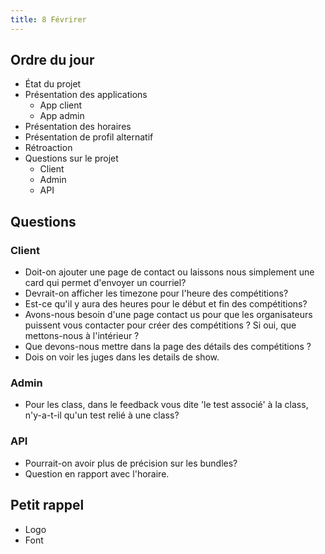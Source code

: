 ```yaml
---
title: 8 Févrirer
---
```


## Ordre du jour
- État du projet
- Présentation des applications
  - App client
  - App admin
- Présentation des horaires
- Présentation de profil alternatif
- Rétroaction
- Questions sur le projet
  - Client
  - Admin
  - API

## Questions

### Client
- Doit-on ajouter une page de contact ou laissons nous simplement une card qui permet d'envoyer un courriel?
- Devrait-on afficher les timezone pour l'heure des compétitions?
- Est-ce qu'il y aura des heures pour le début et fin des compétitions?
- Avons-nous besoin d'une page contact us pour que les organisateurs puissent vous contacter pour créer des compétitions ? Si oui, que mettons-nous à l'intérieur ?
- Que devons-nous mettre dans la page des détails des compétitions ?
- Dois on voir les juges dans les details de show.

### Admin
- Pour les class, dans le feedback vous dite 'le test associé' à la class, n'y-a-t-il qu'un test relié à une class?

### API
- Pourrait-on avoir plus de précision sur les bundles?
- Question en rapport avec l'horaire.

## Petit rappel
- Logo
- Font